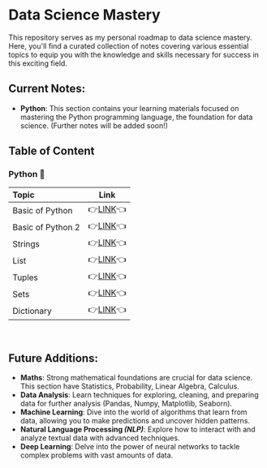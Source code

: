 # Data Science Mastery

This repository serves as my personal roadmap to data science mastery. Here, you'll find a curated collection of notes covering various essential topics to equip you with the knowledge and skills necessary for success in this exciting field.

## Current Notes:
- **Python**: This section contains your learning materials focused on mastering the Python programming language, the foundation for data science. (Further notes will be added soon!)

## Table of Content
<h3>Python 🐍</h3>

| Topic | Link |
| :--- | :---: |
| Basic of Python | 👉[LINK](python-notes/Basic_of_Python.pdf)👈 |
| Basic of Python 2 | 👉[LINK](python-notes/Basic_of_Python_2.pdf)👈 |
| Strings | 👉[LINK](python-notes/Strings.pdf)👈 |
| List | 👉[LINK](python-notes/Lists.pdf)👈 |
| Tuples | 👉[LINK](python-notes/Tuples.pdf)👈 |
| Sets | 👉[LINK](python-notes/Sets.pdf)👈 |
| Dictionary | 👉[LINK](python-notes/Dictionary.pdf)👈 |








<br>

## Future Additions:
- **Maths**: Strong mathematical foundations are crucial for data science. This section have Statistics, Probability, Linear Algebra, Calculus.
- **Data Analysis**: Learn techniques for exploring, cleaning, and preparing data for further analysis (Pandas, Numpy, Matplotlib, Seaborn).
- **Machine Learning**: Dive into the world of algorithms that learn from data, allowing you to make predictions and uncover hidden patterns.
- **Natural Language Processing *(NLP)***: Explore how to interact with and analyze textual data with advanced techniques.
- **Deep Learning**: Delve into the power of neural networks to tackle complex problems with vast amounts of data.
